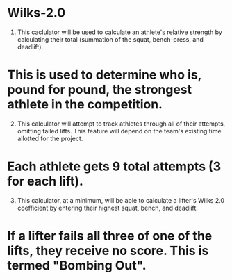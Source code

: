 # Wilks-2.0
1. This caclulator will be used to calculate an athlete's relative strength by calculating their total (summation of the squat, bench-press, and deadlift).
# This is used to determine who is, pound for pound, the strongest athlete in the competition.
2. This calculator will attempt to track athletes through all of their attempts, omitting failed lifts. This feature will depend on the team's existing time allotted for the project.
# Each athlete gets 9 total attempts (3 for each lift).
3. This calculator, at a minimum, will be able to calculate a lifter's Wilks 2.0 coefficient by entering their highest squat, bench, and deadlift. 
# If a lifter fails all three of one of the lifts, they receive no score. This is termed "Bombing Out".